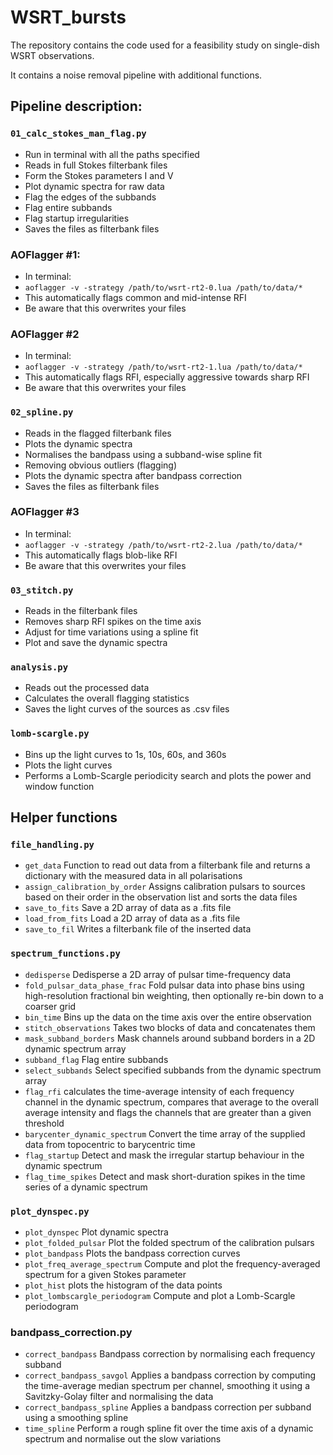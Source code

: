 # WSRT_bursts

The repository contains the code used for a feasibility study on single-dish WSRT observations.

It contains a noise removal pipeline with additional functions.

## Pipeline description:

### `01_calc_stokes_man_flag.py`  
  - Run in terminal with all the paths specified  
  - Reads in full Stokes filterbank files  
  - Form the Stokes parameters I and V  
  - Plot dynamic spectra for raw data   
  - Flag the edges of the subbands  
  - Flag entire subbands  
  - Flag startup irregularities  
  - Saves the files as filterbank files  

### AOFlagger #1:  
  - In terminal:  
  - `aoflagger -v -strategy /path/to/wsrt-rt2-0.lua /path/to/data/*`   
  - This automatically flags common and mid-intense RFI  
  - Be aware that this overwrites your files  

### AOFlagger #2  
  - In terminal:  
  - `aoflagger -v -strategy /path/to/wsrt-rt2-1.lua /path/to/data/*`   
  - This automatically flags RFI, especially aggressive towards sharp RFI  
  - Be aware that this overwrites your files  

### `02_spline.py`  
  - Reads in the flagged filterbank files  
  - Plots the dynamic spectra  
  - Normalises the bandpass using a subband-wise spline fit  
  - Removing obvious outliers (flagging)  
  - Plots the dynamic spectra after bandpass correction  
  - Saves the files as filterbank files  

### AOFlagger #3  
  - In terminal:  
  - `aoflagger -v -strategy /path/to/wsrt-rt2-2.lua /path/to/data/*`    
  - This automatically flags blob-like RFI  
  - Be aware that this overwrites your files  
  
### `03_stitch.py`
  - Reads in the filterbank files
  - Removes sharp RFI spikes on the time axis
  - Adjust for time variations using a spline fit
  - Plot and save the dynamic spectra

### `analysis.py`
  - Reads out the processed data
  - Calculates the overall flagging statistics
  - Saves the light curves of the sources as .csv files

### `lomb-scargle.py`
  - Bins up the light curves to 1s, 10s, 60s, and 360s
  - Plots the light curves
  - Performs a Lomb-Scargle periodicity search and plots the power and window function

## Helper functions  

### `file_handling.py`  

  - `get_data`
    Function to read out data from a filterbank file and returns a dictionary with the measured data in all polarisations  
  - `assign_calibration_by_order`
    Assigns calibration pulsars to sources based on their order in the observation list and sorts the data files  
  - `save_to_fits`
    Save a 2D array of data as a .fits file  
  - `load_from_fits`
    Load a 2D array of data as a .fits file  
  - `save_to_fil`
    Writes a filterbank file of the inserted data  

### `spectrum_functions.py`

  - `dedisperse`
    Dedisperse a 2D array of pulsar time-frequency data
  - `fold_pulsar_data_phase_frac`
    Fold pulsar data into phase bins using high-resolution fractional bin weighting, then optionally re-bin down to a coarser grid
  - `bin_time`
    Bins up the data on the time axis over the entire observation
  - `stitch_observations`
    Takes two blocks of data and concatenates them
  - `mask_subband_borders`
    Mask channels around subband borders in a 2D dynamic spectrum array
  - `subband_flag`
    Flag entire subbands
  - `select_subbands`
    Select specified subbands from the dynamic spectrum array
  - `flag_rfi`
    calculates the time-average intensity of each frequency channel in the dynamic spectrum, compares that average to the overall average intensity and flags the channels that are greater than a given threshold
  - `barycenter_dynamic_spectrum`
    Convert the time array of the supplied data from topocentric to barycentric time
  - `flag_startup`
    Detect and mask the irregular startup behaviour in the dynamic spectrum
  - `flag_time_spikes`
    Detect and mask short-duration spikes in the time series of a dynamic spectrum

### `plot_dynspec.py`

  - `plot_dynspec`
    Plot dynamic spectra
  - `plot_folded_pulsar`
    Plot the folded spectrum of the calibration pulsars
  - `plot_bandpass`
    Plots the bandpass correction curves
  - `plot_freq_average_spectrum`
    Compute and plot the frequency-averaged spectrum for a given Stokes parameter
  - `plot_hist`
    plots the histogram of the data points
  - `plot_lombscargle_periodogram`
    Compute and plot a Lomb-Scargle periodogram

### bandpass_correction.py

  - `correct_bandpass`
    Bandpass correction by normalising each frequency subband
  - `correct_bandpass_savgol`
    Applies a bandpass correction by computing the time-average median spectrum per channel, smoothing it using a Savitzky-Golay filter and normalising the data
  - `correct_bandpass_spline`
    Applies a bandpass correction per subband using a smoothing spline
  - `time_spline`
    Perform a rough spline fit over the time axis of a dynamic spectrum and normalise out the slow variations
  
